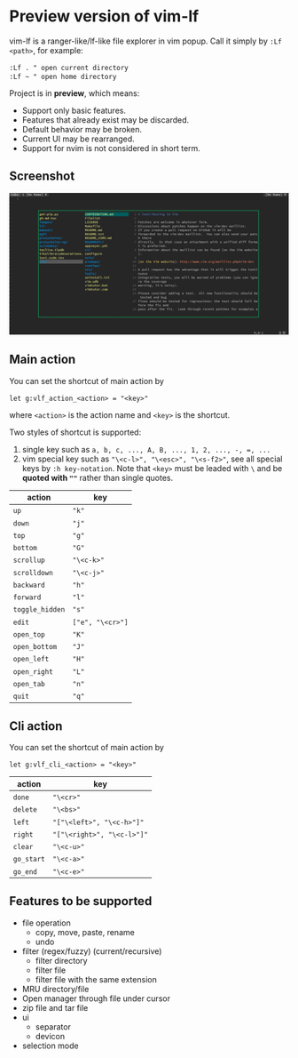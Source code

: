 # Preview version of vim-lf

vim-lf is a ranger-like/lf-like file explorer in vim popup. Call it simply by `:Lf <path>`, for example:
```vim
:Lf . " open current directory
:Lf ~ " open home directory
```

Project is in **preview**, which means:
- Support only basic features.
- Features that already exist may be discarded.
- Default behavior may be broken.
- Current UI may be rearranged.
- Support for nvim is not considered in short term.

## Screenshot

![vim-lf][1]

## Main action

You can set the shortcut of main action by
```vim
let g:vlf_action_<action> = "<key>"
```
where `<action>` is the action name and `<key>` is the shortcut.

Two styles of shortcut is supported:
1. single key such as `a, b, c, ..., A, B, ..., 1, 2, ..., -, =, ...`
2. vim special key such as `"\<c-l>", "\<esc>", "\<s-f2>"`, see all special keys by `:h key-notation`. Note that `<key>` must be leaded with `\` and be **quoted with `""`** rather than single quotes.

action          | key
------          | ---
`up`            | `"k"`
`down`          | `"j"`
`top`           | `"g"`
`bottom`        | `"G"`
`scrollup`      | `"\<c-k>"`
`scrolldown`    | `"\<c-j>"`
`backward`      | `"h"`
`forward`       | `"l"`
`toggle_hidden` | `"s"`
`edit`          | `["e", "\<cr>"]`
`open_top`      | `"K"`
`open_bottom`   | `"J"`
`open_left`     | `"H"`
`open_right`    | `"L"`
`open_tab`      | `"n"`
`quit`          | `"q"`

## Cli action

You can set the shortcut of main action by
```vim
let g:vlf_cli_<action> = "<key>"
```

action     | key
------     | ---
`done`     | `"\<cr>"`
`delete`   | `"\<bs>"`
`left`     | `"["\<left>", "\<c-h>"]"`
`right`    | `"["\<right>", "\<c-l>"]"`
`clear`    | `"\<c-u>"`
`go_start` | `"\<c-a>"`
`go_end`   | `"\<c-e>"`

## Features to be supported
- file operation
  - copy, move, paste, rename
  - undo
- filter (regex/fuzzy) (current/recursive)
  - filter directory
  - filter file
  - filter file with the same extension
- MRU directory/file
- Open manager through file under cursor
- zip file and tar file
- ui
  - separator
  - devicon
- selection mode


[1]: https://github.com/ZhiyuanLck/images/blob/master/vim-lf/vim-lf.png
